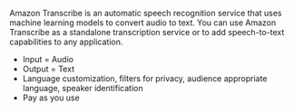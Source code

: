 Amazon Transcribe is an automatic speech recognition service that uses machine learning models to convert audio to text. You can use Amazon Transcribe as a standalone transcription service or to add speech-to-text capabilities to any application.

- Input = Audio
- Output = Text
- Language customization, filters for privacy, audience appropriate language, speaker identification
- Pay as you use